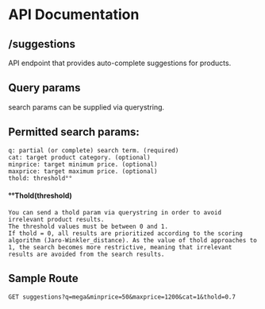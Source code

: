 API Documentation
=====================

## /suggestions
API endpoint that provides auto-complete suggestions for products.

## Query params
  search params can be supplied via querystring.

## Permitted search params:
    q: partial (or complete) search term. (required)
    cat: target product category. (optional)
    minprice: target minimum price. (optional)
    maxprice: target maximum price. (optional)
    thold: threshold°°

#### °°Thold(threshold)
    You can send a thold param via querystring in order to avoid irrelevant product results.
    The threshold values must be between 0 and 1.
    If thold = 0, all results are prioritized according to the scoring algorithm (Jaro-Winkler_distance). As the value of thold approaches to 1, the search becomes more restrictive, meaning that irrelevant results are avoided from the search results.

## Sample Route

    GET suggestions?q=mega&minprice=50&maxprice=1200&cat=1&thold=0.7
